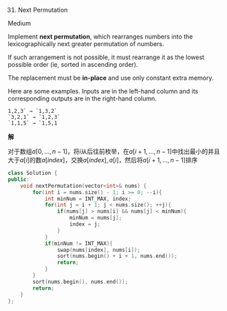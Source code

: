 31. Next Permutation

Medium

Implement **next permutation**, which rearranges numbers into the lexicographically next greater permutation of numbers.

If such arrangement is not possible, it must rearrange it as the lowest possible order (ie, sorted in ascending order).

The replacement must be **in-place** and use only constant extra memory.

Here are some examples. Inputs are in the left-hand column and its corresponding outputs are in the right-hand column.

```
1,2,3` → `1,3,2`
`3,2,1` → `1,2,3`
`1,1,5` → `1,5,1
```

**解**

对于数组$a[0, ... , n - 1]$，将$i$从后往前枚举，在$a[i + 1, ..., n - 1]$中找出最小的并且大于$a[i]$的数$a[index]$，交换$a[index], a[i]$，然后将$a[i+1, ..., n - 1]$排序

```c++
class Solution {
public:
    void nextPermutation(vector<int>& nums) {
        for(int i = nums.size() - 1; i >= 0; --i){
            int minNum = INT_MAX, index;
            for(int j = i + 1; j < nums.size(); ++j){
                if(nums[j] > nums[i] && nums[j] < minNum){
                    minNum = nums[j];
                    index = j;
                }
            }
            if(minNum != INT_MAX){
                swap(nums[index], nums[i]);
                sort(nums.begin() + i + 1, nums.end());
                return;
            }
        }
        sort(nums.begin(), nums.end());
        return;
    }
};
```

